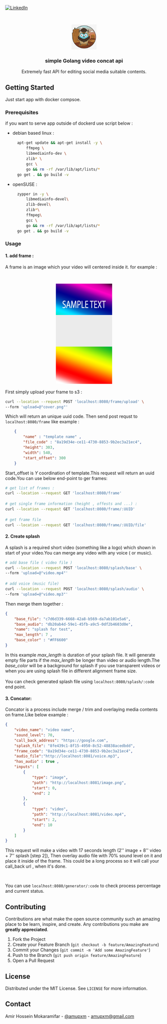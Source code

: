 
[![LinkedIn][linkedin-shield]][linkedin-url]



<!-- PROJECT LOGO -->
<br />
<p align="center">
    <a href="https://github.com/amupxm/go-video-concat">
    <img src="images/logo.png" alt="Logo" width="80" height="80">
  </a>

  <h3 align="center">simple Golang video concat api</h3>

  <p align="center">
    Extremely fast API for editing social media suitable contents.
    <br />
   
  </p>
</p>






<!-- GETTING STARTED -->
## Getting Started

Just start app with docker compsoe.
### Prerequisites

if you want to serve app outside of dockerd use script below :
* debian based linux : 
  ```sh
    apt-get update && apt-get install -y \
        ffmpeg \
        libmediainfo-dev \
        zlib* \
        gcc \
        go && rm -rf /var/lib/apt/lists/*
    go get . && go build -v 
  ```
* openSUSE : 
  ```sh
    zypper in -y \
        libmediainfo-devel\
        zlib-devel\
        zlib*\
        ffmpeg\
        gcc \
        go && rm -rf /var/lib/apt/lists/*
    go get . && go build -v 
  ```
### Usage

#### 1. add frame : 
A frame is an image which your video will centered inside it.
for example : 

</br>
<p align="center">
<img src="images/cover.png" alt="Logo" width="180">
</p>

First simply upload your frame to s3 :
   ```sh
   curl --location --request POST 'localhost:8080/frame/upload' \
--form 'upload=@"cover.png"'
   ```
Which will return an unique uuid code. Then send post requst to `localhost:8080/frame` like example :

``` json
    {
        "name" : "template name" , 
        "file_code" : "8a19d34e-ce11-4730-8853-9b2ec3a21ec4",
        "height": 303,
        "width": 540,
        "start_offset": 300
    }
```
Start_offset is <i>Y</i> coordination of template.This request will return an uuid code.You can use below end-point to ger frames:

``` sh
# get list of frames :
curl --location --request GET 'localhost:8080/frame'

# get single frame information (height , offests and ...) :
curl --location --request GET 'localhost:8080/frame/:UUID'

# get frame file
curl --location --request GET 'localhost:8080/frame/:UUID/file'
```


#### 2. Create splash
A splash is a required short video (something like a logo) which shown in start of your video.You can merge any video with any voice ( or music).

``` sh 
# add base file ( video file )
curl --location --request POST 'localhost:8080/splash/base' \
--form 'upload=@"video.mp4"'

# add voice (music file)
curl --location --request POST 'localhost:8080/splash/audio' \
--form 'upload=@"video.mp3"'
```
Then merge them together :

``` json
{
    "base_file": "c7d6d339-6668-42a8-b569-da7ab101e5a6",
    "base_audio": "db20ab4d-59e1-45fb-a9c5-0df2b4603d0e",
    "name": "splash for test",
    "max_length": 7 , 
    "base_color" : "#FF6600"
}
```

In this example <i>max_length</i> is duration of your splash file. It will generate empty file parts if the <i>max_length</i> be longer than video or audio length.The <i>base_color</i> will be a background for splash if you use transparent videos or when you are using splash file in different alignment frame size.  
<br>
You can check generated splash file using `localhost:8080/splash/:code` end point.


#### 3. Concator:
Concator is a process include merge / trim and overlaying media contents on frame.Like below example :

``` json 
{
    "video_name": "video name",
    "sound_level": 70,
    "call_back_address": "https://google.com",
    "splash_file": "8fe439c1-8f15-4950-8c52-48838acedbdd",
    "frame_code": "8a19d34e-ce11-4730-8853-9b2ec3a21ec4",
    "audio_file":"http://localhost:8081/voice.mp3",
    "has_audio" : true , 
    "inputs": [
        {
            "type": "image",
            "path": "http://localhost:8081/image.png",
            "start": 0,
            "end": 2
        },
        {
            "type": "video",
            "path": "http://localhost:8081/video.mp4",
            "start": 2,
            "end": 10
        }
    ]
} 
```
This request will make a video with 17 seconds length (2'' image + 8'' video + 7'' splash [step 2]), Then overlay audio file with 70% sound level on it and place it inside of the frame. This could be a long process so it will call your call_back url , when it's done.

<br>

You can use `localhost:8080/generator/:code` to check process percentage and current status.



## Contributing

Contributions are what make the open source community such an amazing place to be learn, inspire, and create. Any contributions you make are **greatly appreciated**.

1. Fork the Project
2. Create your Feature Branch (`git checkout -b feature/AmazingFeature`)
3. Commit your Changes (`git commit -m 'Add some AmazingFeature'`)
4. Push to the Branch (`git push origin feature/AmazingFeature`)
5. Open a Pull Request



<!-- LICENSE -->
## License

Distributed under the MIT License. See `LICENSE` for more information.



<!-- CONTACT -->
## Contact

Amir Hossein Mokaramifar - [@amupxm](https://twitter.com/amupxm) - amupxm@gmail.com








[linkedin-shield]: https://img.shields.io/badge/-LinkedIn-black.svg?style=for-the-badge&logo=linkedin&colorB=555
[linkedin-url]: https://www.linkedin.com/in/mokaramifar/
[product-screenshot]: images/screenshot.png
